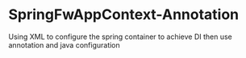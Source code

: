 # SpringFwAppContext-Annotation
Using XML to configure the spring container to achieve DI then use annotation and java configuration
